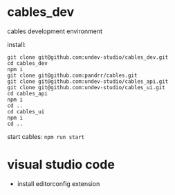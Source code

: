 # cables_dev
cables development environment

install:

```
git clone git@github.com:undev-studio/cables_dev.git
cd cables_dev
npm i
git clone git@github.com:pandrr/cables.git
git clone git@github.com:undev-studio/cables_api.git
git clone git@github.com:undev-studio/cables_ui.git
cd cables_api
npm i
cd ..
cd cables_ui
npm i
cd ..
```

start cables: `npm run start`


# visual studio code
* install editorconfig extension
